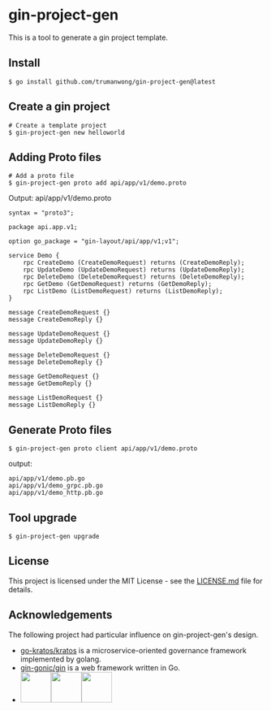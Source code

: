 # gin-project-gen

This is a tool to generate a gin project template.

## Install
```shell
$ go install github.com/trumanwong/gin-project-gen@latest
```

## Create a gin project
```shell
# Create a template project
$ gin-project-gen new helloworld
```

## Adding Proto files
```shell
# Add a proto file
$ gin-project-gen proto add api/app/v1/demo.proto
```
Output:
api/app/v1/demo.proto
```
syntax = "proto3";

package api.app.v1;

option go_package = "gin-layout/api/app/v1;v1";

service Demo {
	rpc CreateDemo (CreateDemoRequest) returns (CreateDemoReply);
	rpc UpdateDemo (UpdateDemoRequest) returns (UpdateDemoReply);
	rpc DeleteDemo (DeleteDemoRequest) returns (DeleteDemoReply);
	rpc GetDemo (GetDemoRequest) returns (GetDemoReply);
	rpc ListDemo (ListDemoRequest) returns (ListDemoReply);
}

message CreateDemoRequest {}
message CreateDemoReply {}

message UpdateDemoRequest {}
message UpdateDemoReply {}

message DeleteDemoRequest {}
message DeleteDemoReply {}

message GetDemoRequest {}
message GetDemoReply {}

message ListDemoRequest {}
message ListDemoReply {}
```

## Generate Proto files
```shell
$ gin-project-gen proto client api/app/v1/demo.proto
```
output:
```shell
api/app/v1/demo.pb.go
api/app/v1/demo_grpc.pb.go
api/app/v1/demo_http.pb.go
```

## Tool upgrade
```shell
$ gin-project-gen upgrade
```

## License

This project is licensed under the MIT License - see the [LICENSE.md](https://github.com/trumanwong/gin-project-gen/blob/main/LICENSE) file for details.

## Acknowledgements

The following project had particular influence on gin-project-gen's design.

- [go-kratos/kratos](https://github.com/go-kratos/kratos) is a microservice-oriented governance framework implemented by golang.
- [gin-gonic/gin](https://github.com/gin-gonic/gin) is a web framework written in Go.
- <a href="https://jb.gg/OpenSourceSupport"><img src="https://resources.jetbrains.com/storage/products/company/brand/logos/jb_beam.svg?_gl=1*1nuywz*_ga*NTcwMDkwNDIxLjE2ODQzMTI1Mzg.*_ga_9J976DJZ68*MTY4NDMxMjUzOC4xLjEuMTY4NDMxMjU1Mi4wLjAuMA.." width="60" height="60"><img src="https://resources.jetbrains.com/storage/products/company/brand/logos/GoLand.svg?_gl=1*1nuywz*_ga*NTcwMDkwNDIxLjE2ODQzMTI1Mzg.*_ga_9J976DJZ68*MTY4NDMxMjUzOC4xLjEuMTY4NDMxMjU1Mi4wLjAuMA.." width="60" height="60"><img src="https://resources.jetbrains.com/storage/products/company/brand/logos/GoLand_icon.svg?_gl=1*1b2zdbh*_ga*NTcwMDkwNDIxLjE2ODQzMTI1Mzg.*_ga_9J976DJZ68*MTY4NDMxMjUzOC4xLjEuMTY4NDMxMjU1Mi4wLjAuMA.." width="60" height="60"></a>

